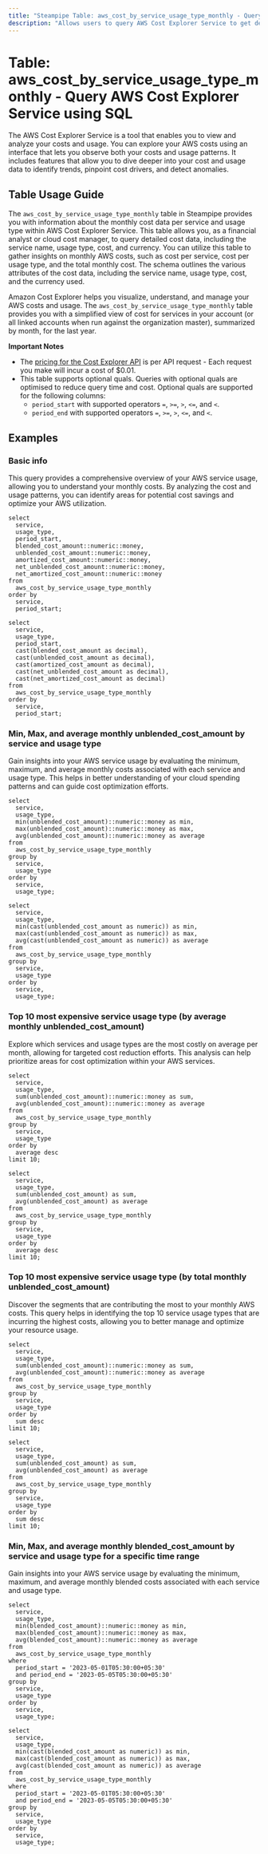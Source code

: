 ```yaml
---
title: "Steampipe Table: aws_cost_by_service_usage_type_monthly - Query AWS Cost Explorer Service using SQL"
description: "Allows users to query AWS Cost Explorer Service to get detailed cost data per service and usage type on a monthly basis."
---
```


# Table: aws_cost_by_service_usage_type_monthly - Query AWS Cost Explorer Service using SQL

The AWS Cost Explorer Service is a tool that enables you to view and analyze your costs and usage. You can explore your AWS costs using an interface that lets you observe both your costs and usage patterns. It includes features that allow you to dive deeper into your cost and usage data to identify trends, pinpoint cost drivers, and detect anomalies.

## Table Usage Guide

The `aws_cost_by_service_usage_type_monthly` table in Steampipe provides you with information about the monthly cost data per service and usage type within AWS Cost Explorer Service. This table allows you, as a financial analyst or cloud cost manager, to query detailed cost data, including the service name, usage type, cost, and currency. You can utilize this table to gather insights on monthly AWS costs, such as cost per service, cost per usage type, and the total monthly cost. The schema outlines the various attributes of the cost data, including the service name, usage type, cost, and the currency used.

Amazon Cost Explorer helps you visualize, understand, and manage your AWS costs and usage. The `aws_cost_by_service_usage_type_monthly` table provides you with a simplified view of cost for services in your account (or all linked accounts when run against the organization master), summarized by month, for the last year.

**Important Notes**
- The [pricing for the Cost Explorer API](https://aws.amazon.com/aws-cost-management/pricing/) is per API request - Each request you make will incur a cost of $0.01.
- This table supports optional quals. Queries with optional quals are optimised to reduce query time and cost. Optional quals are supported for the following columns:
  - `period_start` with supported operators `=`, `>=`, `>`, `<=`, and `<`.
  - `period_end` with supported operators `=`, `>=`, `>`, `<=`, and `<`.

## Examples

### Basic info
This query provides a comprehensive overview of your AWS service usage, allowing you to understand your monthly costs. By analyzing the cost and usage patterns, you can identify areas for potential cost savings and optimize your AWS utilization.

```sql+postgres
select
  service,
  usage_type,
  period_start,
  blended_cost_amount::numeric::money,
  unblended_cost_amount::numeric::money,
  amortized_cost_amount::numeric::money,
  net_unblended_cost_amount::numeric::money,
  net_amortized_cost_amount::numeric::money
from
  aws_cost_by_service_usage_type_monthly
order by
  service,
  period_start;
```

```sql+sqlite
select
  service,
  usage_type,
  period_start,
  cast(blended_cost_amount as decimal),
  cast(unblended_cost_amount as decimal),
  cast(amortized_cost_amount as decimal),
  cast(net_unblended_cost_amount as decimal),
  cast(net_amortized_cost_amount as decimal)
from
  aws_cost_by_service_usage_type_monthly
order by
  service,
  period_start;
```

### Min, Max, and average monthly unblended_cost_amount by service and usage type
Gain insights into your AWS service usage by evaluating the minimum, maximum, and average monthly costs associated with each service and usage type. This helps in better understanding of your cloud spending patterns and can guide cost optimization efforts.

```sql+postgres
select
  service,
  usage_type,
  min(unblended_cost_amount)::numeric::money as min,
  max(unblended_cost_amount)::numeric::money as max,
  avg(unblended_cost_amount)::numeric::money as average
from
  aws_cost_by_service_usage_type_monthly
group by
  service,
  usage_type
order by
  service,
  usage_type;
```

```sql+sqlite
select
  service,
  usage_type,
  min(cast(unblended_cost_amount as numeric)) as min,
  max(cast(unblended_cost_amount as numeric)) as max,
  avg(cast(unblended_cost_amount as numeric)) as average
from
  aws_cost_by_service_usage_type_monthly
group by
  service,
  usage_type
order by
  service,
  usage_type;
```

### Top 10 most expensive service usage type (by average monthly unblended_cost_amount)
Explore which services and usage types are the most costly on average per month, allowing for targeted cost reduction efforts. This analysis can help prioritize areas for cost optimization within your AWS services.

```sql+postgres
select
  service,
  usage_type,
  sum(unblended_cost_amount)::numeric::money as sum,
  avg(unblended_cost_amount)::numeric::money as average
from
  aws_cost_by_service_usage_type_monthly
group by
  service,
  usage_type
order by
  average desc
limit 10;
```

```sql+sqlite
select
  service,
  usage_type,
  sum(unblended_cost_amount) as sum,
  avg(unblended_cost_amount) as average
from
  aws_cost_by_service_usage_type_monthly
group by
  service,
  usage_type
order by
  average desc
limit 10;
```

### Top 10 most expensive service usage type (by total monthly unblended_cost_amount)
Discover the segments that are contributing the most to your monthly AWS costs. This query helps in identifying the top 10 service usage types that are incurring the highest costs, allowing you to better manage and optimize your resource usage.

```sql+postgres
select
  service,
  usage_type,
  sum(unblended_cost_amount)::numeric::money as sum,
  avg(unblended_cost_amount)::numeric::money as average
from
  aws_cost_by_service_usage_type_monthly
group by
  service,
  usage_type
order by
  sum desc
limit 10;
```

```sql+sqlite
select
  service,
  usage_type,
  sum(unblended_cost_amount) as sum,
  avg(unblended_cost_amount) as average
from
  aws_cost_by_service_usage_type_monthly
group by
  service,
  usage_type
order by
  sum desc
limit 10;
```

### Min, Max, and average monthly blended_cost_amount by service and usage type for a specific time range
Gain insights into your AWS service usage by evaluating the minimum, maximum, and average monthly blended costs associated with each service and usage type.

```sql+postgres
select
  service,
  usage_type,
  min(blended_cost_amount)::numeric::money as min,
  max(blended_cost_amount)::numeric::money as max,
  avg(blended_cost_amount)::numeric::money as average
from
  aws_cost_by_service_usage_type_monthly
where
  period_start = '2023-05-01T05:30:00+05:30'
  and period_end = '2023-05-05T05:30:00+05:30'
group by
  service,
  usage_type
order by
  service,
  usage_type;
```

```sql+sqlite
select
  service,
  usage_type,
  min(cast(blended_cost_amount as numeric)) as min,
  max(cast(blended_cost_amount as numeric)) as max,
  avg(cast(blended_cost_amount as numeric)) as average
from
  aws_cost_by_service_usage_type_monthly
where
  period_start = '2023-05-01T05:30:00+05:30'
  and period_end = '2023-05-05T05:30:00+05:30'
group by
  service,
  usage_type
order by
  service,
  usage_type;
```